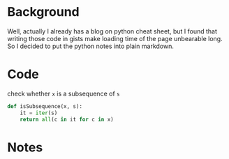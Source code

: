 ![]()

# Background

Well, actually I already has a blog on python cheat sheet, but I found that writing those code in gists make loading time of the page unbearable long. So I decided to put the python notes into plain markdown.

# Code

check whether `x` is a subsequence of `s`

```python 
def isSubsequence(x, s):
    it = iter(s)
    return all(c in it for c in x)
```



# Notes




